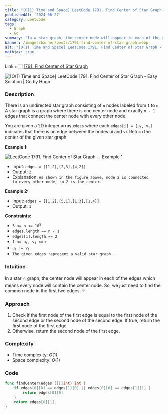 ```yaml
---
title: "[O(1) Time and Space] LeetCode 1791. Find Center of Star Graph - Easy Solution | Go"
publishedAt: '2024-06-27'
category: LeetCode
tags:
  - Graph
  - Go
summary: 'In a star graph, the center node will appear in each of the edges which means every node will contain the center node. So, we just need to find the common node in the first two edges.'
banner: /images/banner/posts/1791-find-center-of-star-graph.webp
alt: "[O(1) Time and Space] LeetCode 1791. Find Center of Star Graph - Easy Solution | Go"
mathjax: true
---
```


Link 👉🏻 [1791. Find Center of Star Graph](https://leetcode.com/problems/find-center-of-star-graph/)

![\[O(1) Time and Space\] LeetCode 1791. Find Center of Star Graph - Easy Solution | Go by Hugo](/images/banner/posts/1791-find-center-of-star-graph.webp)

### Description

There is an undirected star graph consisting of `n` nodes labeled from `1` to `n`. A star graph is a graph where there is one center node and exactly `n - 1` edges that connect the center node with every other node.

You are given a 2D integer array `edges` where each <code>edges[i] = [u<sub>i</sub>, v<sub>i</sub>]</code> indicates that there is an edge between the nodes ui and vi. Return the center of the given star graph.

**Example 1:**

![LeetCode 1791. Find Center of Star Graph -- Example 1](https://assets.leetcode.com/uploads/2021/02/24/star_graph.png)

- Input: <code>edges = [[1,2],[2,3],[4,2]]</code>
- Output: <code>2</code>
- Explanation: <code>As shown in the figure above, node 2 is connected to every other node, so 2 is the center.</code>


**Example 2:**

- Input: <code>edges = [[1,2],[5,1],[1,3],[1,4]]</code>
- Output: <code>1</code>
 

**Constraints:**

- <code>3 <= n <= 10<sup>5</sup></code>
- <code>edges.length == n - 1</code>
- <code>edges[i].length == 2</code>
- <code>1 <= u<sub>i</sub>, v<sub>i</sub> <= n</code>
- <code>u<sub>i</sub> != v<sub>i</sub></code>
- <code>The given edges represent a valid star graph.</code>


### Intuition

In a star ⭐️ graph, the center node will appear in each of the edges which means every node will contain the center node. So, we just need to find the common node in the first two edges. ✨

### Approach

1. Check if the first node of the first edge is equal to the first node of the second edge or the second node of the second edge. If true, return the first node of the first edge.
2. Otherwise, return the second node of the first edge.

### Complexity

- Time complexity: $O(1)$
- Space complexity: $O(1)$

### Code

```go
func findCenter(edges [][]int) int {
	if edges[0][0] == edges[1][0] || edges[0][0] == edges[1][1] {
		return edges[0][0]
	}
	return edges[0][1]
}
```
